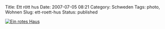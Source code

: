Title: Ett rött hus
Date: 2007-07-05 08:21
Category: Schweden
Tags: photo, Wohnen
Slug: ett-roett-hus
Status: published

[![Ein rotes
Haus](/pic/rodhusfalskfarg_s.jpg "Ein rotes Haus")](/pic/rodhusfalskfarg_l.jpg)

